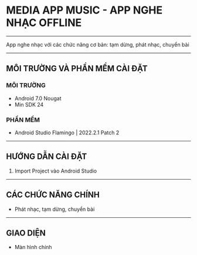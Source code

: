 # MEDIA APP MUSIC - APP NGHE NHẠC OFFLINE
***
App nghe nhạc với các chức năng cơ bản: tạm dừng, phát nhạc, chuyển bài
***
## MÔI TRƯỜNG VÀ PHẦN MỀM CÀI ĐẶT
### MÔI TRƯỜNG
* Android 7.0 Nougat
* Min SDK 24
### PHẦN MỀM
* Android Studio Flamingo | 2022.2.1 Patch 2
* ***
## HƯỚNG DẪN CÀI ĐẶT
1) Import Project vào Android Studio
***
## CÁC CHỨC NĂNG CHÍNH
* Phát nhạc, tạm dừng, chuyển bài
***
## GIAO DIỆN
* Màn hình chính
